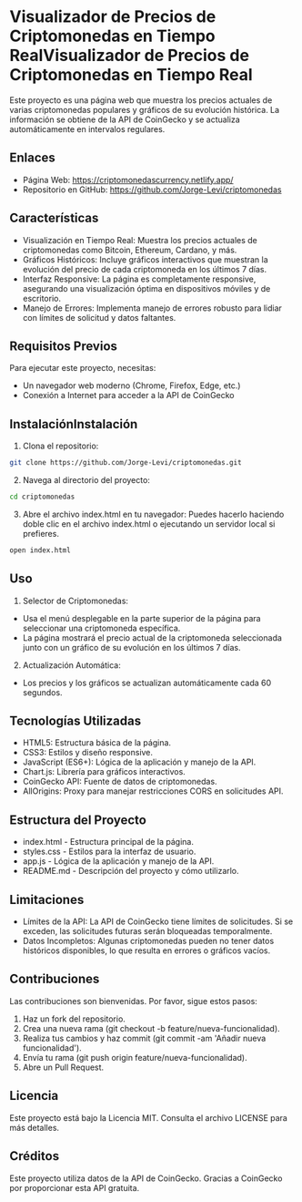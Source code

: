 # Visualizador de Precios de Criptomonedas en Tiempo RealVisualizador de Precios de Criptomonedas en Tiempo Real
Este proyecto es una página web que muestra los precios actuales de varias criptomonedas populares y gráficos de su evolución histórica. La información se obtiene de la API de CoinGecko y se actualiza automáticamente en intervalos regulares.

## Enlaces
- Página Web: https://criptomonedascurrency.netlify.app/
- Repositorio en GitHub: https://github.com/Jorge-Levi/criptomonedas
## Características
- Visualización en Tiempo Real: Muestra los precios actuales de criptomonedas como Bitcoin, Ethereum, Cardano, y más.
- Gráficos Históricos: Incluye gráficos interactivos que muestran la evolución del precio de cada criptomoneda en los últimos 7 días.
- Interfaz Responsive: La página es completamente responsive, asegurando una visualización óptima en dispositivos móviles y de escritorio.
- Manejo de Errores: Implementa manejo de errores robusto para lidiar con límites de solicitud y datos faltantes.
## Requisitos Previos
Para ejecutar este proyecto, necesitas:
- Un navegador web moderno (Chrome, Firefox, Edge, etc.)
- Conexión a Internet para acceder a la API de CoinGecko
## InstalaciónInstalación
1. Clona el repositorio:
```bash
git clone https://github.com/Jorge-Levi/criptomonedas.git
```
2. Navega al directorio del proyecto:
```bash
cd criptomonedas
```
3. Abre el archivo index.html en tu navegador:
Puedes hacerlo haciendo doble clic en el archivo index.html o ejecutando un servidor local si prefieres.
```bash
open index.html
```
## Uso
1. Selector de Criptomonedas:
- Usa el menú desplegable en la parte superior de la página para seleccionar una criptomoneda específica.
- La página mostrará el precio actual de la criptomoneda seleccionada junto con un gráfico de su evolución en los últimos 7 días.
2. Actualización Automática:
- Los precios y los gráficos se actualizan automáticamente cada 60 segundos.
## Tecnologías Utilizadas
- HTML5: Estructura básica de la página.
- CSS3: Estilos y diseño responsive.
- JavaScript (ES6+): Lógica de la aplicación y manejo de la API.
- Chart.js: Librería para gráficos interactivos.
- CoinGecko API: Fuente de datos de criptomonedas.
- AllOrigins: Proxy para manejar restricciones CORS en solicitudes API.
## Estructura del Proyecto
- index.html - Estructura principal de la página.
- styles.css - Estilos para la interfaz de usuario.
- app.js - Lógica de la aplicación y manejo de la API.
- README.md - Descripción del proyecto y cómo utilizarlo.
## Limitaciones
- Límites de la API: La API de CoinGecko tiene límites de solicitudes. Si se exceden, las solicitudes futuras serán bloqueadas temporalmente.
- Datos Incompletos: Algunas criptomonedas pueden no tener datos históricos disponibles, lo que resulta en errores o gráficos vacíos.
## Contribuciones
Las contribuciones son bienvenidas. Por favor, sigue estos pasos:
1. Haz un fork del repositorio.
2. Crea una nueva rama (git checkout -b feature/nueva-funcionalidad).
3. Realiza tus cambios y haz commit (git commit -am 'Añadir nueva funcionalidad').
4. Envía tu rama (git push origin feature/nueva-funcionalidad).
5. Abre un Pull Request.
## Licencia
Este proyecto está bajo la Licencia MIT. Consulta el archivo LICENSE para más detalles.

## Créditos
Este proyecto utiliza datos de la API de CoinGecko. Gracias a CoinGecko por proporcionar esta API gratuita.

